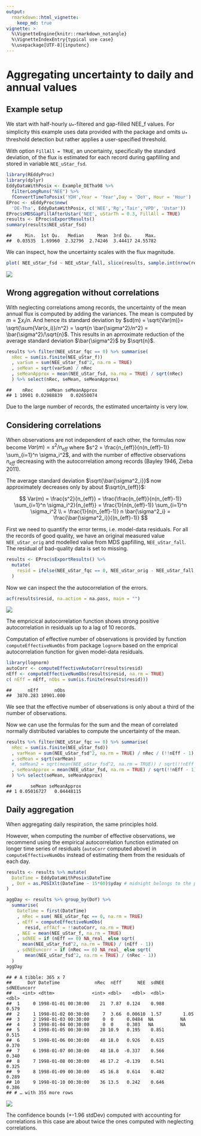 ```yaml
---
output: 
  rmarkdown::html_vignette:
    keep_md: true
vignette: >
  %\VignetteEngine{knitr::rmarkdown_notangle}
  %\VignetteIndexEntry{typical use case}
  %\usepackage[UTF-8]{inputenc}
---
```









# Aggregating uncertainty to daily and annual values

## Example setup
We start with half-hourly $u_*$-filtered and gap-filled NEE_f values. 
For simplicity this example uses data provided with the package and omits
$u_*$ threshold detection but rather applies a user-specified threshold.

With option `FillAll = TRUE`, an uncertainty, specifically the standard deviation,
of the flux is estimated for each 
record during gapfilling and stored in variable `NEE_uStar_fsd`. 


```r
library(REddyProc)
library(dplyr)
EddyDataWithPosix <- Example_DETha98 %>% 
  filterLongRuns("NEE") %>% 
  fConvertTimeToPosix('YDH',Year = 'Year',Day = 'DoY', Hour = 'Hour')
EProc <- sEddyProc$new(
  'DE-Tha', EddyDataWithPosix, c('NEE','Rg','Tair','VPD', 'Ustar'))
EProc$sMDSGapFillAfterUstar('NEE', uStarTh = 0.3, FillAll = TRUE)
results <- EProc$sExportResults() 
summary(results$NEE_uStar_fsd)
```

```
##     Min.  1st Qu.   Median     Mean  3rd Qu.     Max. 
##  0.03535  1.69960  2.32796  2.74246  3.44417 24.55782
```
We can inspect, how the uncertainty scales with the flux magnitude.

```r
plot( NEE_uStar_fsd ~ NEE_uStar_fall, slice(results, sample.int(nrow(results),400)))
```

![](aggUncertainty_files/figure-html/unnamed-chunk-3-1.png)<!-- -->

## Wrong aggregation without correlations
With neglecting correlations among records, the uncertainty of the mean annual
flux is computed by adding the variances. 
The mean is computed by $m = \sum{x_i}/n$. 
And hence its standard deviation by 
$sd(m) = \sqrt{Var(m)}= \sqrt{\sum{Var(x_i)}/n^2} = \sqrt{n \bar{\sigma^2}/n^2} = \bar{\sigma^2}/\sqrt{n}$. 
This results in an aprroximate reduction of the average standard deviation 
$\bar{\sigma^2}$ by $\sqrt{n}$.


```r
results %>% filter(NEE_uStar_fqc == 0) %>% summarise(
  nRec = sum(is.finite(NEE_uStar_f))
  , varSum = sum(NEE_uStar_fsd^2, na.rm = TRUE)
  , seMean = sqrt(varSum) / nRec
  , seMeanApprox = mean(NEE_uStar_fsd, na.rma = TRUE) / sqrt(nRec)
  ) %>% select(nRec, seMean, seMeanApprox)
```

```
##    nRec     seMean seMeanApprox
## 1 10901 0.02988839   0.02650074
```
Due to the large number of records, the estimated uncertainty is very low.

## Considering correlations

When observations are not independent of each other, 
the formulas now become $Var(m) = s^2/n_{eff}$ where
$s^2 = \frac{n_{eff}}{n(n_{eff}-1)} \sum_{i=1}^n \sigma_i^2$,
and with the number of effective observations $n_{eff}$ decreasing with the
autocorrelation among records (Bayley 1946, Zieba 2011).

The average standard deviation $\sqrt{\bar{\sigma^2_i}}$ 
now approximately decreases only by about 
$\sqrt{n_{eff}}$:

$$
Var(m) = \frac{s^2}{n_{eff}} 
= \frac{\frac{n_{eff}}{n(n_{eff}-1)} \sum_{i=1}^n \sigma_i^2}{n_{eff}}
= \frac{1}{n(n_{eff}-1)} \sum_{i=1}^n \sigma_i^2 \\
= \frac{1}{n(n_{eff}-1)} n \bar{\sigma^2_i} = \frac{\bar{\sigma^2_i}}{(n_{eff}-1)} 
$$

First we need to quantify the error terms, i.e. model-data residuals. 
For all the records of good quality, we have an original
measured value `NEE_uStar_orig` and modelled value from MDS gapfilling, 
`NEE_uStar_fall`. The residual of bad-quality data is set to missing.


```r
results <- EProc$sExportResults() %>% 
  mutate(
    resid = ifelse(NEE_uStar_fqc == 0, NEE_uStar_orig - NEE_uStar_fall, NA )
  )
```

Now we can inspect the the autocorrelation of the errors.

```r
acf(results$resid, na.action = na.pass, main = "")
```

![](aggUncertainty_files/figure-html/unnamed-chunk-6-1.png)<!-- -->

The empricical autocorrelation function shows strong positive autocorrelation 
in residuals up to a lag of 10 records.

Computation of effective number of observations is provided by function 
`computeEffectiveNumObs` from package `lognorm` based on the emprical 
autocorrelation function for given model-data residuals.


```r
library(lognorm)
autoCorr <- computeEffectiveAutoCorr(results$resid)
nEff <- computeEffectiveNumObs(results$resid, na.rm = TRUE)
c( nEff = nEff, nObs = sum(is.finite(results$resid)))
```

```
##      nEff      nObs 
##  3870.283 10901.000
```

We see that the effective number of observations is only about a third of the 
number of observations.

Now we can use the formulas for the sum and the mean of correlated normally 
distributed variables to compute the uncertainty of the mean.


```r
results %>% filter(NEE_uStar_fqc == 0) %>% summarise(
  nRec = sum(is.finite(NEE_uStar_fsd))
  , varMean = sum(NEE_uStar_fsd^2, na.rm = TRUE) / nRec / (!!nEff - 1)
  , seMean = sqrt(varMean) 
  #, seMean2 = sqrt(mean(NEE_uStar_fsd^2, na.rm = TRUE)) / sqrt(!!nEff - 1)
  , seMeanApprox = mean(NEE_uStar_fsd, na.rm = TRUE) / sqrt(!!nEff - 1)
  ) %>% select(seMean, seMeanApprox)
```

```
##       seMean seMeanApprox
## 1 0.05016727   0.04448115
```

## Daily aggregation

When aggregating daily respiration, the same principles hold.

However, when computing the number of effective observations, 
we recommend using the empirical autocorrelation function
estimated on longer time series of residuals (`autoCorr` computed above) 
in `computeEffectiveNumObs` instead of estimating them 
from the residuals of each day.


```r
results <- results %>% mutate(
  DateTime = EddyDataWithPosix$DateTime
  , DoY = as.POSIXlt(DateTime - 15*60)$yday # midnight belongs to the previous
)
```

```r
aggDay <- results %>% group_by(DoY) %>% 
  summarise(
    DateTime = first(DateTime)
    , nRec = sum( NEE_uStar_fqc == 0, na.rm = TRUE)
    , nEff = computeEffectiveNumObs(
       resid, effAcf = !!autoCorr, na.rm = TRUE)
    , NEE = mean(NEE_uStar_f, na.rm = TRUE)
    , sdNEE = if (nEff == 0) NA_real_ else sqrt(
      mean(NEE_uStar_fsd^2, na.rm = TRUE) / (nEff - 1)) 
    , sdNEEuncorr = if (nRec == 0) NA_real_ else sqrt(
       mean(NEE_uStar_fsd^2, na.rm = TRUE) / (nRec - 1))
  )
aggDay
```

```
## # A tibble: 365 x 7
##      DoY DateTime             nRec  nEff      NEE  sdNEE sdNEEuncorr
##    <int> <dttm>              <int> <dbl>    <dbl>  <dbl>       <dbl>
##  1     0 1998-01-01 00:30:00    21  7.87  0.124    0.988       0.579
##  2     1 1998-01-02 00:30:00     7  3.66  0.00610  1.57        1.05 
##  3     2 1998-01-03 00:30:00     0  0     0.0484  NA          NA    
##  4     3 1998-01-04 00:30:00     0  0     0.303   NA          NA    
##  5     4 1998-01-05 00:30:00    28 10.9   0.195    0.851       0.515
##  6     5 1998-01-06 00:30:00    48 18.0   0.926    0.615       0.370
##  7     6 1998-01-07 00:30:00    48 18.0  -0.337    0.566       0.340
##  8     7 1998-01-08 00:30:00    46 17.2  -0.139    0.541       0.325
##  9     8 1998-01-09 00:30:00    45 16.8   0.614    0.482       0.289
## 10     9 1998-01-10 00:30:00    36 13.5   0.242    0.646       0.386
## # … with 355 more rows
```
![](aggUncertainty_files/figure-html/uncBand-1.png)<!-- -->

The confidence bounds (+-1.96 stdDev) computed with accounting for correlations 
in this case are about twice the ones computed with neglecting correlations.
